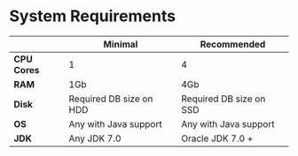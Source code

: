 # System Requirements

|  | Minimal | Recommended |
| --- | --- | --- |
| **CPU Cores** | 1 | 4 |
| **RAM** | 1Gb | 4Gb |
| **Disk** | Required DB size on HDD | Required DB size on SSD |
| **OS** | Any with Java support | Any with Java support |
| **JDK** | Any JDK 7.0 | Oracle JDK 7.0 + |



